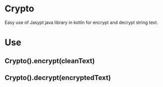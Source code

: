 # Crypto
Easy use of Jasypt java library in kotlin for encrypt and decrypt string text.


# Use

## Crypto().encrypt(cleanText)

## Crypto().decrypt(encryptedText)
